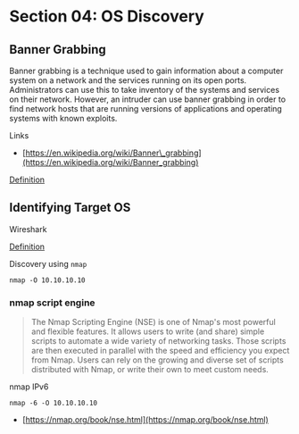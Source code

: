# Section 04: OS Discovery

## Banner Grabbing

Banner grabbing is a technique used to gain information about a computer system on a network and the services running on its open ports. Administrators can use this to take inventory of the systems and services on their network. However, an intruder can use banner grabbing in order to find network hosts that are running versions of applications and operating systems with known exploits.

Links

* [https://en.wikipedia.org/wiki/Banner\_grabbing](https://en.wikipedia.org/wiki/Banner_grabbing)

[Definition](broken-reference)

## Identifying Target OS

Wireshark

[Definition](broken-reference)

Discovery using `nmap`

```shell
nmap -O 10.10.10.10
```

### nmap script engine

> The Nmap Scripting Engine (NSE) is one of Nmap's most powerful and flexible features. It allows users to write (and share) simple scripts to automate a wide variety of networking tasks. Those scripts are then executed in parallel with the speed and efficiency you expect from Nmap. Users can rely on the growing and diverse set of scripts distributed with Nmap, or write their own to meet custom needs.

nmap IPv6

```shell
nmap -6 -O 10.10.10.10
```

* [https://nmap.org/book/nse.html](https://nmap.org/book/nse.html)
